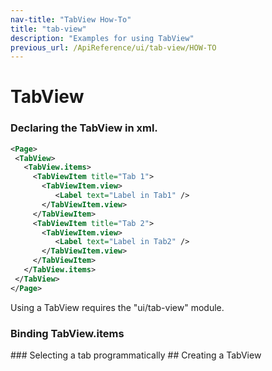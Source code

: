 ```yaml
---
nav-title: "TabView How-To"
title: "tab-view"
description: "Examples for using TabView"
previous_url: /ApiReference/ui/tab-view/HOW-TO
---
```

# TabView
### Declaring the TabView in xml.
``` XML
<Page>
 <TabView>
   <TabView.items>
     <TabViewItem title="Tab 1">
       <TabViewItem.view>
          <Label text="Label in Tab1" />
       </TabViewItem.view>
     </TabViewItem>
     <TabViewItem title="Tab 2">
       <TabViewItem.view>
          <Label text="Label in Tab2" />
       </TabViewItem.view>
     </TabViewItem>
   </TabView.items>
 </TabView>
</Page>
```
Using a TabView requires the "ui/tab-view" module.
<snippet id='article-require-tabview-module'/>
### Binding TabView.items
<snippet id='article-binding-tabview-items'/>
### Selecting a tab programmatically
<snippet id='article-select-tab'/>
## Creating a TabView
<snippet id='article-create-tabview'/>
